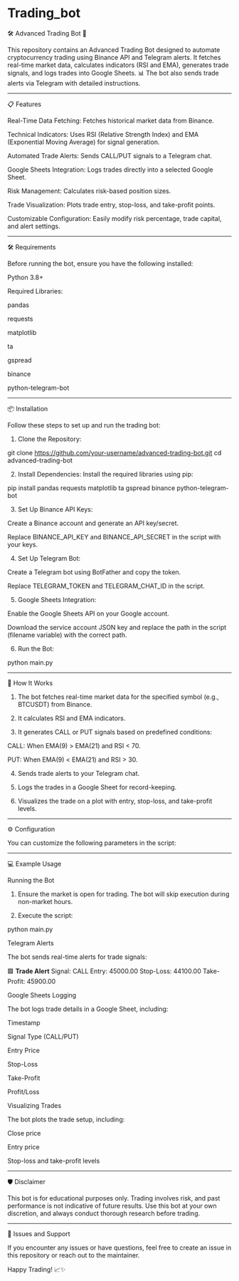 # Trading_bot

🛠️ Advanced Trading Bot 🚀

This repository contains an Advanced Trading Bot designed to automate cryptocurrency trading using Binance API and Telegram alerts. It fetches real-time market data, calculates indicators (RSI and EMA), generates trade signals, and logs trades into Google Sheets. 📊 The bot also sends trade alerts via Telegram with detailed instructions.


---

📋 Features

Real-Time Data Fetching: Fetches historical market data from Binance.

Technical Indicators: Uses RSI (Relative Strength Index) and EMA (Exponential Moving Average) for signal generation.

Automated Trade Alerts: Sends CALL/PUT signals to a Telegram chat.

Google Sheets Integration: Logs trades directly into a selected Google Sheet.

Risk Management: Calculates risk-based position sizes.

Trade Visualization: Plots trade entry, stop-loss, and take-profit points.

Customizable Configuration: Easily modify risk percentage, trade capital, and alert settings.



---

🛠️ Requirements

Before running the bot, ensure you have the following installed:

Python 3.8+

Required Libraries:

pandas

requests

matplotlib

ta

gspread

binance

python-telegram-bot




---

📦 Installation

Follow these steps to set up and run the trading bot:

1. Clone the Repository:

git clone https://github.com/your-username/advanced-trading-bot.git
cd advanced-trading-bot


2. Install Dependencies: Install the required libraries using pip:

pip install pandas requests matplotlib ta gspread binance python-telegram-bot


3. Set Up Binance API Keys:

Create a Binance account and generate an API key/secret.

Replace BINANCE_API_KEY and BINANCE_API_SECRET in the script with your keys.



4. Set Up Telegram Bot:

Create a Telegram bot using BotFather and copy the token.

Replace TELEGRAM_TOKEN and TELEGRAM_CHAT_ID in the script.



5. Google Sheets Integration:

Enable the Google Sheets API on your Google account.

Download the service account JSON key and replace the path in the script (filename variable) with the correct path.



6. Run the Bot:

python main.py




---

🎯 How It Works

1. The bot fetches real-time market data for the specified symbol (e.g., BTCUSDT) from Binance.


2. It calculates RSI and EMA indicators.


3. It generates CALL or PUT signals based on predefined conditions:

CALL: When EMA(9) > EMA(21) and RSI < 70.

PUT: When EMA(9) < EMA(21) and RSI > 30.



4. Sends trade alerts to your Telegram chat.


5. Logs the trades in a Google Sheet for record-keeping.


6. Visualizes the trade on a plot with entry, stop-loss, and take-profit levels.




---

⚙️ Configuration

You can customize the following parameters in the script:


---

💻 Example Usage

Running the Bot

1. Ensure the market is open for trading. The bot will skip execution during non-market hours.


2. Execute the script:

python main.py



Telegram Alerts

The bot sends real-time alerts for trade signals:

🟩 **Trade Alert**
Signal: CALL
Entry: 45000.00
Stop-Loss: 44100.00
Take-Profit: 45900.00

Google Sheets Logging

The bot logs trade details in a Google Sheet, including:

Timestamp

Signal Type (CALL/PUT)

Entry Price

Stop-Loss

Take-Profit

Profit/Loss


Visualizing Trades

The bot plots the trade setup, including:

Close price

Entry price

Stop-loss and take-profit levels



---

🛡️ Disclaimer

This bot is for educational purposes only. Trading involves risk, and past performance is not indicative of future results. Use this bot at your own discretion, and always conduct thorough research before trading.


---

🔧 Issues and Support

If you encounter any issues or have questions, feel free to create an issue in this repository or reach out to the maintainer.

Happy Trading! 📈✨

